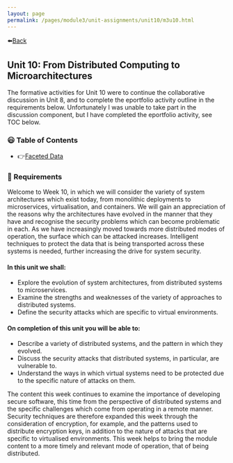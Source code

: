 ```yaml
---
layout: page
permalink: /pages/module3/unit-assignments/unit10/m3u10.html
---
```


⬅️[Back](/pages/module3.html)

## Unit 10: From Distributed Computing to Microarchitectures

The formative activities for Unit 10 were to continue the collaborative discussion in Unit 8, and to complete the eportfolio activity outline in the requirements below. Unfortunately I was unable to take part in the discussion component, but I have completed the eportfolio activity, see TOC below.


### 😃 Table of Contents

- 👉[Faceted Data](/pages/module3/unit-assignments/unit10/faceted-data.html)

### 📝 Requirements


Welcome to Week 10, in which we will consider the variety of system architectures which exist today, from monolithic deployments to microservices, virtualisation, and containers. We will gain an appreciation of the reasons why the architectures have evolved in the manner that they have and recognise the security problems which can become problematic in each. As we have increasingly moved towards more distributed modes of operation, the surface which can be attacked increases. Intelligent techniques to protect the data that is being transported across these systems is needed, further increasing the drive for system security.

#### In this unit we shall:
- Explore the evolution of system architectures, from distributed systems to microservices.
- Examine the strengths and weaknesses of the variety of approaches to distributed systems.
- Define the security attacks which are specific to virtual environments.

#### On completion of this unit you will be able to:
- Describe a variety of distributed systems, and the pattern in which they evolved.
- Discuss the security attacks that distributed systems, in particular, are vulnerable to.
- Understand the ways in which virtual systems need to be protected due to the specific nature of attacks on them.


The content this week continues to examine the importance of developing secure software, this time from the perspective of distributed systems and the specific challenges which come from operating in a remote manner. Security techniques are therefore expanded this week through the consideration of encryption, for example, and the patterns used to distribute encryption keys, in addition to the nature of attacks that are specific to virtualised environments. This week helps to bring the module content to a more timely and relevant mode of operation, that of being distributed.
